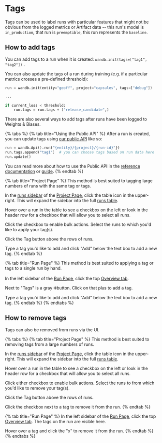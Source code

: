 # Tags

Tags can be used to label runs with particular features that might not be obvious from the logged metrics or Artifact data -- this run's model is `in_production`, that run is `preemptible`, this run represents the `baseline`.

## How to add tags <a href="how-to-add-tags" id="how-to-add-tags"></a>

You can add tags to a run when it is created: `wandb.init(tags=["tag1", "tag2"])` .

You can also update the tags of a run during training (e.g. if a particular metrics crosses a pre-defined threshold):

```python
run = wandb.init(entity="geoff", project="capsules", tags=["debug"])

...

if current_loss < threshold:
    run.tags = run.tags + ("release_candidate",)
```

There are also several ways to add tags after runs have been logged to Weights & Biases.

{% tabs %}
{% tab title="Using the Public API" %}
After a run is created, you can update tags using [our public API](../../../guides/track/public-api-guide.md) like so:

```python
run = wandb.Api().run("{entity}/{project}/{run-id}"})
run.tags.append("tag1")  # you can choose tags based on run data here
run.update()
```

You can read more about how to use the Public API in the [reference documentation](../../python/public-api/) or [guide](../../../guides/track/public-api-guide.md).
{% endtab %}

{% tab title="Project Page" %}
This method is best suited to tagging large numbers of runs with the same tag or tags.

In the [runs sidebar](../pages/project-page.md#search-for-runs) of the [Project Page](../pages/project-page.md),  click the table icon in the upper-right.  This will expand the sidebar into the full [runs table](runs-table.md).

Hover over a run in the table to see a checkbox on the left or look in the header row for a checkbox that will allow you to select all runs.

Click the checkbox to enable bulk actions. Select the runs to which you'd like to apply your tag(s).

Click the Tag button above the rows of runs.

Type a tag you'd like to add and click "Add" below the text box to add a new tag.
{% endtab %}

{% tab title="Run Page" %}
This method is best suited to applying a tag or tags to a single run by hand.\
\
In the left sidebar of the [Run Page](../pages/run-page.md), click the top [Overview tab](../pages/run-page.md#overview-tab).

Next to "Tags" is a gray ➕button. Click on that plus to add a tag.

Type a tag you'd like to add and click "Add" below the text box to add a new tag.
{% endtab %}
{% endtabs %}

## How to remove tags <a href="how-to-remove-tags" id="how-to-remove-tags"></a>

Tags can also be removed from runs via the UI.

{% tabs %}
{% tab title="Project Page" %}
This method is best suited to removing tags from a large numbers of runs.

In the [runs sidebar](../pages/project-page.md#search-for-runs) of the [Project Page](../pages/project-page.md),  click the table icon in the upper-right.  This will expand the sidebar into the full [runs table](runs-table.md).

Hover over a run in the table to see a checkbox on the left or look in the header row for a checkbox that will allow you to select all runs.

Click either checkbox to enable bulk actions. Select the runs to from which you'd like to remove your tag(s).

Click the Tag button above the rows of runs.

Click the checkbox next to a tag to remove it from the run.
{% endtab %}

{% tab title="Run Page" %}
In the left sidebar of the [Run Page,](../pages/run-page.md) click the top [Overview tab](../pages/run-page.md#overview-tab). The tags on the run are visible here.

Hover over a tag and click the "x" to remove it from the run.
{% endtab %}
{% endtabs %}
